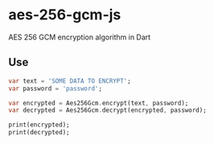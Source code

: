 # aes-256-gcm-js

AES 256 GCM encryption algorithm in Dart

## Use

```dart
var text = 'SOME DATA TO ENCRYPT';
var password = 'password';

var encrypted = Aes256Gcm.encrypt(text, password);
var decrypted = Aes256Gcm.decrypt(encrypted, password);

print(encrypted);
print(decrypted);
```
